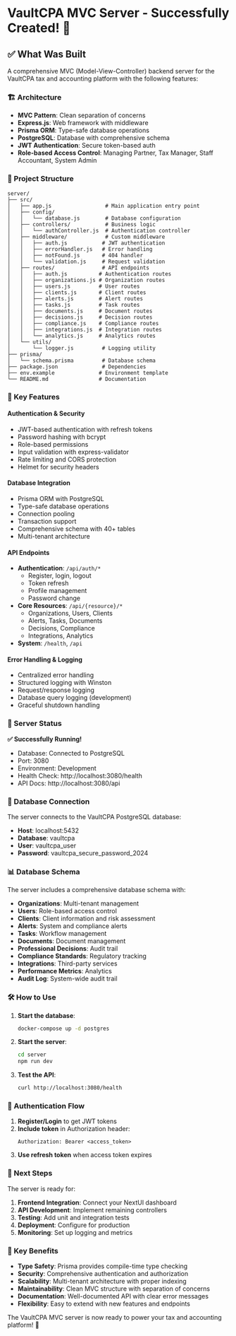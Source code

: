 # VaultCPA MVC Server - Successfully Created! 🎉

## ✅ What Was Built

A comprehensive MVC (Model-View-Controller) backend server for the VaultCPA tax and accounting platform with the following features:

### 🏗️ Architecture
- **MVC Pattern**: Clean separation of concerns
- **Express.js**: Web framework with middleware
- **Prisma ORM**: Type-safe database operations
- **PostgreSQL**: Database with comprehensive schema
- **JWT Authentication**: Secure token-based auth
- **Role-based Access Control**: Managing Partner, Tax Manager, Staff Accountant, System Admin

### 📁 Project Structure
```
server/
├── src/
│   ├── app.js                 # Main application entry point
│   ├── config/
│   │   └── database.js        # Database configuration
│   ├── controllers/           # Business logic
│   │   └── authController.js  # Authentication controller
│   ├── middleware/            # Custom middleware
│   │   ├── auth.js           # JWT authentication
│   │   ├── errorHandler.js   # Error handling
│   │   ├── notFound.js       # 404 handler
│   │   └── validation.js     # Request validation
│   ├── routes/               # API endpoints
│   │   ├── auth.js          # Authentication routes
│   │   ├── organizations.js # Organization routes
│   │   ├── users.js         # User routes
│   │   ├── clients.js       # Client routes
│   │   ├── alerts.js        # Alert routes
│   │   ├── tasks.js         # Task routes
│   │   ├── documents.js     # Document routes
│   │   ├── decisions.js     # Decision routes
│   │   ├── compliance.js    # Compliance routes
│   │   ├── integrations.js  # Integration routes
│   │   └── analytics.js     # Analytics routes
│   └── utils/
│       └── logger.js         # Logging utility
├── prisma/
│   └── schema.prisma         # Database schema
├── package.json              # Dependencies
├── env.example              # Environment template
└── README.md                # Documentation
```

### 🔧 Key Features

#### Authentication & Security
- JWT-based authentication with refresh tokens
- Password hashing with bcrypt
- Role-based permissions
- Input validation with express-validator
- Rate limiting and CORS protection
- Helmet for security headers

#### Database Integration
- Prisma ORM with PostgreSQL
- Type-safe database operations
- Connection pooling
- Transaction support
- Comprehensive schema with 40+ tables
- Multi-tenant architecture

#### API Endpoints
- **Authentication**: `/api/auth/*`
  - Register, login, logout
  - Token refresh
  - Profile management
  - Password change
- **Core Resources**: `/api/{resource}/*`
  - Organizations, Users, Clients
  - Alerts, Tasks, Documents
  - Decisions, Compliance
  - Integrations, Analytics
- **System**: `/health`, `/api`

#### Error Handling & Logging
- Centralized error handling
- Structured logging with Winston
- Request/response logging
- Database query logging (development)
- Graceful shutdown handling

### 🚀 Server Status

**✅ Successfully Running!**
- Database: Connected to PostgreSQL
- Port: 3080
- Environment: Development
- Health Check: http://localhost:3080/health
- API Docs: http://localhost:3080/api

### 🔗 Database Connection

The server connects to the VaultCPA PostgreSQL database:
- **Host**: localhost:5432
- **Database**: vaultcpa
- **User**: vaultcpa_user
- **Password**: vaultcpa_secure_password_2024

### 📊 Database Schema

The server includes a comprehensive database schema with:
- **Organizations**: Multi-tenant management
- **Users**: Role-based access control
- **Clients**: Client information and risk assessment
- **Alerts**: System and compliance alerts
- **Tasks**: Workflow management
- **Documents**: Document management
- **Professional Decisions**: Audit trail
- **Compliance Standards**: Regulatory tracking
- **Integrations**: Third-party services
- **Performance Metrics**: Analytics
- **Audit Log**: System-wide audit trail

### 🛠️ How to Use

1. **Start the database**:
   ```bash
   docker-compose up -d postgres
   ```

2. **Start the server**:
   ```bash
   cd server
   npm run dev
   ```

3. **Test the API**:
   ```bash
   curl http://localhost:3080/health
   ```

### 🔐 Authentication Flow

1. **Register/Login** to get JWT tokens
2. **Include token** in Authorization header:
   ```
   Authorization: Bearer <access_token>
   ```
3. **Use refresh token** when access token expires

### 📝 Next Steps

The server is ready for:
1. **Frontend Integration**: Connect your NextUI dashboard
2. **API Development**: Implement remaining controllers
3. **Testing**: Add unit and integration tests
4. **Deployment**: Configure for production
5. **Monitoring**: Set up logging and metrics

### 🎯 Key Benefits

- **Type Safety**: Prisma provides compile-time type checking
- **Security**: Comprehensive authentication and authorization
- **Scalability**: Multi-tenant architecture with proper indexing
- **Maintainability**: Clean MVC structure with separation of concerns
- **Documentation**: Well-documented API with clear error messages
- **Flexibility**: Easy to extend with new features and endpoints

The VaultCPA MVC server is now ready to power your tax and accounting platform! 🚀
